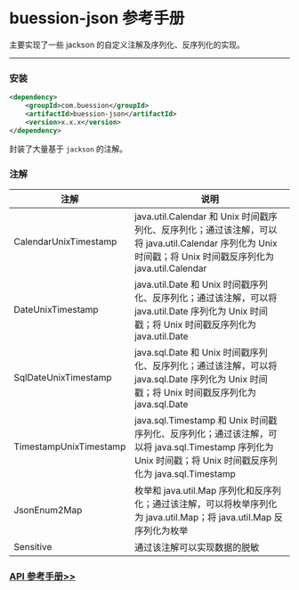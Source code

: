 # buession-json 参考手册


主要实现了一些 jackson 的自定义注解及序列化、反序列化的实现。


---


### 安装

```xml
<dependency>
    <groupId>com.buession</groupId>
    <artifactId>buession-json</artifactId>
    <version>x.x.x</version>
</dependency>
```


封装了大量基于 `jackson` 的注解。


### 注解


|  注解   | 说明  |
|  ----  | ----  |
| CalendarUnixTimestamp | java.util.Calendar 和 Unix 时间戳序列化、反序列化；通过该注解，可以将 java.util.Calendar 序列化为 Unix 时间戳；将 Unix 时间戳反序列化为 java.util.Calendar |
| DateUnixTimestamp  | java.util.Date 和 Unix 时间戳序列化、反序列化；通过该注解，可以将 java.util.Date 序列化为 Unix 时间戳；将 Unix 时间戳反序列化为 java.util.Date |
| SqlDateUnixTimestamp  | java.sql.Date 和 Unix 时间戳序列化、反序列化；通过该注解，可以将 java.sql.Date 序列化为 Unix 时间戳；将 Unix 时间戳反序列化为 java.sql.Date |
| TimestampUnixTimestamp  | java.sql.Timestamp 和 Unix 时间戳序列化、反序列化；通过该注解，可以将 java.sql.Timestamp 序列化为 Unix 时间戳；将 Unix 时间戳反序列化为 java.sql.Timestamp |
| JsonEnum2Map  | 枚举和 java.util.Map 序列化和反序列化；通过该注解，可以将枚举序列化为 java.util.Map；将 java.util.Map 反序列化为枚举 |
| Sensitive  | 通过该注解可以实现数据的脱敏 |


### [API 参考手册>>](https://javadoc.io/static/com.buession/buession-json/2.2.0/)